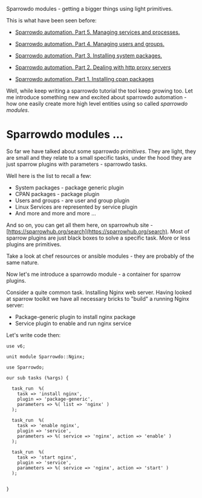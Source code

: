 
Sparrowdo modules - getting a bigger things using light primitives.

This is what have been seen before:

* [Sparrowdo automation. Part 5. Managing services and processes.](http://blogs.perl.org/users/melezhik/2016/08/sparrowdo-automation-part-5-managing-services-and-processes.html)

* [Sparrowdo automation. Part 4. Managing users and groups.](http://blogs.perl.org/users/melezhik/2016/07/sparrowdo-automation-part-4-managing-users-and-groups.html)

* [Sparrowdo automation. Part 3. Installing system packages.](http://blogs.perl.org/users/melezhik/2016/07/sparrowdo-automation-part-3-installing-system-packages.html)

* [Sparrowdo automation. Part 2. Dealing with http proxy servers](http://blogs.perl.org/users/melezhik/2016/07/sparrowdo-automation-part-2-dealing-with-http-proxy-servers.html)

* [Sparrowdo automation. Part 1. Installing cpan packages](http://blogs.perl.org/users/melezhik/2016/07/sparrowdo-automation---installing-cpan-packages.html)


Well, while keep writing a sparrowdo tutorial the tool keep growing too. Let me introduce something new
and excited about sparrowdo automation - how one easily create more high level entities using so called
_sparrowdo modules_.

# Sparrowdo modules ... 

So far we have talked about some sparrowdo _primitives_. They are light, they are small and they
relate to a small specific tasks, under the hood they are just sparrow plugins with parameters -
sparrowdo tasks.


Well here is the list to recall a few:


- System packages - package generic plugin
- CPAN packages - package plugin
- Users and groups - are user and group plugin
- Linux Services are represented by service plugin
- And more and more and more ...

And so on, you can get all them here, on sparrowhub site - [https://sparrowhub.org/search](https://sparrowhub.org/search).
Most of sparrow plugins are just black boxes to solve a specific task. More or less plugins are primitives.

Take a look at chef resources or ansible modules - they are probably of the same nature.


Now let's me introduce a sparrowdo module - a container for sparrow plugins.

Consider a quite common task. Installing Nginx web server. Having looked at sparrow toolkit we have
all necessary bricks to "build" a running Nginx server:


- Package-generic plugin to install nginx package
- Service plugin to enable and run nginx service

Let's write code then:

    use v6;
    
    unit module Sparrowdo::Nginx;
    
    use Sparrowdo;
    
    our sub tasks (%args) {
    
      task_run  %(
        task => 'install nginx',
        plugin => 'package-generic',
        parameters => %( list => 'nginx' )
      );
    
      task_run  %(
        task => 'enable nginx',
        plugin => 'service',
        parameters => %( service => 'nginx', action => 'enable' )
      );
    
      task_run  %(
        task => 'start nginx',
        plugin => 'service',
        parameters => %( service => 'nginx', action => 'start' )
      );
    
    
    }
    


